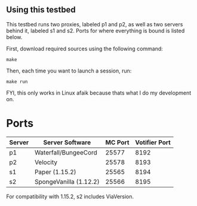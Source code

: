 ## Using this testbed

This testbed runs two proxies, labeled p1 and p2, as well as two servers behind it,
labeled s1 and s2. Ports for where everything is bound is listed below.

First, download required sources using the following command:

```
make
```

Then, each time you want to launch a session, run:

```
make run
```

FYI, this only works in Linux afaik because thats what I do my development on.

# Ports

| Server | Server Software        | MC Port | Votifier Port |
| ------ | ---------------------- | ------- | ------------- |
| p1     | Waterfall/BungeeCord   | 25577   | 8192          |
| p2     | Velocity               | 25578   | 8193          |
| s1     | Paper (1.15.2)         | 25565   | 8194          |
| s2     | SpongeVanilla (1.12.2) | 25566   | 8195          |

For compatibility with 1.15.2, s2 includes ViaVersion.